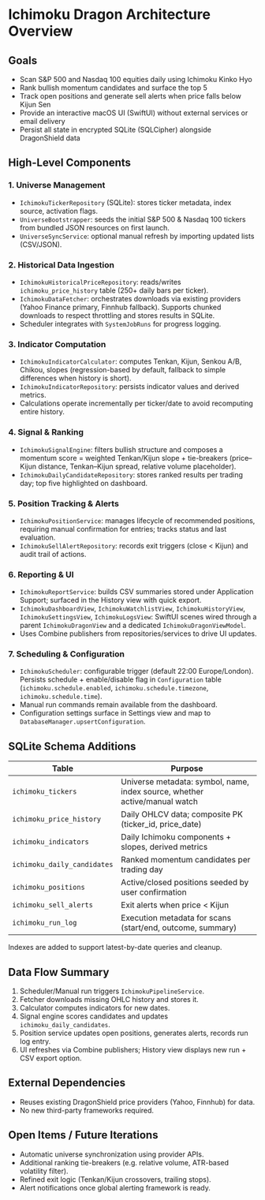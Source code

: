 # Ichimoku Dragon Architecture Overview

## Goals
- Scan S&P 500 and Nasdaq 100 equities daily using Ichimoku Kinko Hyo
- Rank bullish momentum candidates and surface the top 5
- Track open positions and generate sell alerts when price falls below Kijun Sen
- Provide an interactive macOS UI (SwiftUI) without external services or email delivery
- Persist all state in encrypted SQLite (SQLCipher) alongside DragonShield data

## High-Level Components

### 1. Universe Management
- `IchimokuTickerRepository` (SQLite): stores ticker metadata, index source, activation flags.
- `UniverseBootstrapper`: seeds the initial S&P 500 & Nasdaq 100 tickers from bundled JSON resources on first launch.
- `UniverseSyncService`: optional manual refresh by importing updated lists (CSV/JSON).

### 2. Historical Data Ingestion
- `IchimokuHistoricalPriceRepository`: reads/writes `ichimoku_price_history` table (250+ daily bars per ticker).
- `IchimokuDataFetcher`: orchestrates downloads via existing providers (Yahoo Finance primary, Finnhub fallback). Supports chunked downloads to respect throttling and stores results in SQLite.
- Scheduler integrates with `SystemJobRuns` for progress logging.

### 3. Indicator Computation
- `IchimokuIndicatorCalculator`: computes Tenkan, Kijun, Senkou A/B, Chikou, slopes (regression-based by default, fallback to simple differences when history is short).
- `IchimokuIndicatorRepository`: persists indicator values and derived metrics.
- Calculations operate incrementally per ticker/date to avoid recomputing entire history.

### 4. Signal & Ranking
- `IchimokuSignalEngine`: filters bullish structure and composes a momentum score = weighted Tenkan/Kijun slope + tie-breakers (price–Kijun distance, Tenkan–Kijun spread, relative volume placeholder).
- `IchimokuDailyCandidateRepository`: stores ranked results per trading day; top five highlighted on dashboard.

### 5. Position Tracking & Alerts
- `IchimokuPositionService`: manages lifecycle of recommended positions, requiring manual confirmation for entries; tracks status and last evaluation.
- `IchimokuSellAlertRepository`: records exit triggers (close < Kijun) and audit trail of actions.

### 6. Reporting & UI
- `IchimokuReportService`: builds CSV summaries stored under Application Support; surfaced in the History view with quick export.
- `IchimokuDashboardView`, `IchimokuWatchlistView`, `IchimokuHistoryView`, `IchimokuSettingsView`, `IchimokuLogsView`: SwiftUI scenes wired through a parent `IchimokuDragonView` and a dedicated `IchimokuDragonViewModel`.
- Uses Combine publishers from repositories/services to drive UI updates.

### 7. Scheduling & Configuration
- `IchimokuScheduler`: configurable trigger (default 22:00 Europe/London). Persists schedule + enable/disable flag in `Configuration` table (`ichimoku.schedule.enabled`, `ichimoku.schedule.timezone`, `ichimoku.schedule.time`).
- Manual run commands remain available from the dashboard.
- Configuration settings surface in Settings view and map to `DatabaseManager.upsertConfiguration`.

## SQLite Schema Additions

| Table | Purpose |
| ----- | ------- |
| `ichimoku_tickers` | Universe metadata: symbol, name, index source, whether active/manual watch |
| `ichimoku_price_history` | Daily OHLCV data; composite PK (ticker_id, price_date) |
| `ichimoku_indicators` | Daily Ichimoku components + slopes, derived metrics |
| `ichimoku_daily_candidates` | Ranked momentum candidates per trading day |
| `ichimoku_positions` | Active/closed positions seeded by user confirmation |
| `ichimoku_sell_alerts` | Exit alerts when price < Kijun |
| `ichimoku_run_log` | Execution metadata for scans (start/end, outcome, summary) |

Indexes are added to support latest-by-date queries and cleanup.

## Data Flow Summary
1. Scheduler/Manual run triggers `IchimokuPipelineService`.
2. Fetcher downloads missing OHLC history and stores it.
3. Calculator computes indicators for new dates.
4. Signal engine scores candidates and updates `ichimoku_daily_candidates`.
5. Position service updates open positions, generates alerts, records run log entry.
6. UI refreshes via Combine publishers; History view displays new run + CSV export option.

## External Dependencies
- Reuses existing DragonShield price providers (Yahoo, Finnhub) for data.
- No new third-party frameworks required.

## Open Items / Future Iterations
- Automatic universe synchronization using provider APIs.
- Additional ranking tie-breakers (e.g. relative volume, ATR-based volatility filter).
- Refined exit logic (Tenkan/Kijun crossovers, trailing stops).
- Alert notifications once global alerting framework is ready.
